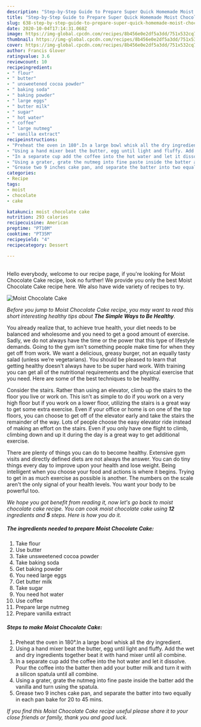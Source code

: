 ```yaml
---
description: "Step-by-Step Guide to Prepare Super Quick Homemade Moist Chocolate Cake"
title: "Step-by-Step Guide to Prepare Super Quick Homemade Moist Chocolate Cake"
slug: 638-step-by-step-guide-to-prepare-super-quick-homemade-moist-chocolate-cake
date: 2020-10-04T17:14:31.068Z
image: https://img-global.cpcdn.com/recipes/8b456e0e2df5a3dd/751x532cq70/moist-chocolate-cake-recipe-main-photo.jpg
thumbnail: https://img-global.cpcdn.com/recipes/8b456e0e2df5a3dd/751x532cq70/moist-chocolate-cake-recipe-main-photo.jpg
cover: https://img-global.cpcdn.com/recipes/8b456e0e2df5a3dd/751x532cq70/moist-chocolate-cake-recipe-main-photo.jpg
author: Francis Glover
ratingvalue: 3.6
reviewcount: 10
recipeingredient:
- " flour"
- " butter"
- " unsweetened cocoa powder"
- " baking soda"
- " baking powder"
- " large eggs"
- " butter milk"
- " sugar"
- " hot water"
- " coffee"
- " large nutmeg"
- " vanilla extract"
recipeinstructions:
- "Preheat the oven in 180°.In a large bowl whisk all the dry ingredient."
- "Using a hand mixer beat the butter, egg until light and fluffy. Add the wet and dry ingredients together beat it with hand mixer until all combine."
- "In a separate cup add the coffee into the hot water and let it dissolve. Pour the coffee into the batter then add your butter milk and turn it with a silicon spatula until all combine."
- "Using a grater, grate the nutmeg into fine paste inside the batter add the vanilla and turn using the spatula."
- "Grease two 9 inches cake pan, and separate the batter into two equally in each pan bake for 20 to 45 mins."
categories:
- Recipe
tags:
- moist
- chocolate
- cake

katakunci: moist chocolate cake 
nutrition: 293 calories
recipecuisine: American
preptime: "PT10M"
cooktime: "PT35M"
recipeyield: "4"
recipecategory: Dessert

---
```

<br>
Hello everybody, welcome to our recipe page, if you're looking for Moist Chocolate Cake recipe, look no further! We provide you only the best Moist Chocolate Cake recipe here. We also have wide variety of recipes to try.
<br>


![Moist Chocolate Cake](https://img-global.cpcdn.com/recipes/8b456e0e2df5a3dd/751x532cq70/moist-chocolate-cake-recipe-main-photo.jpg)

<i>Before you jump to Moist Chocolate Cake recipe, you may want to read this short interesting healthy tips about <strong>The Simple Ways to Be Healthy</strong>.</i>

You already realize that, to achieve true health, your diet needs to be balanced and wholesome and you need to get a good amount of exercise. Sadly, we do not always have the time or the power that this type of lifestyle demands. Going to the gym isn't something people make time for when they get off from work. We want a delicious, greasy burger, not an equally tasty salad (unless we’re vegetarians). You should be pleased to learn that getting healthy doesn't always have to be super hard work. With training you can get all of the nutritional requirements and the physical exercise that you need. Here are some of the best techniques to be healthy.

Consider the stairs. Rather than using an elevator, climb up the stairs to the floor you live or work on. This isn't as simple to do if you work on a very high floor but if you work on a lower floor, utilizing the stairs is a great way to get some extra exercise. Even if your office or home is on one of the top floors, you can choose to get off of the elevator early and take the stairs the remainder of the way. Lots of people choose the easy elevator ride instead of making an effort on the stairs. Even if you only have one flight to climb, climbing down and up it during the day is a great way to get additional exercise. 

There are plenty of things you can do to become healthy. Extensive gym visits and directly defined diets are not always the answer. You can do tiny things every day to improve upon your health and lose weight. Being intelligent when you choose your food and actions is where it begins. Trying to get in as much exercise as possible is another. The numbers on the scale aren't the only signal of your health levels. You want your body to be powerful too. 


<i>We hope you got benefit from reading it, now let's go back to moist chocolate cake recipe. You can cook moist chocolate cake using <strong>12</strong> ingredients and <strong>5</strong> steps. Here is how you do it.
</i>

##### The ingredients needed to prepare Moist Chocolate Cake:

1. Take  flour
1. Use  butter
1. Take  unsweetened cocoa powder
1. Take  baking soda
1. Get  baking powder
1. You need  large eggs
1. Get  butter milk
1. Take  sugar
1. You need  hot water
1. Use  coffee
1. Prepare  large nutmeg
1. Prepare  vanilla extract


##### Steps to make Moist Chocolate Cake:

1. Preheat the oven in 180°.In a large bowl whisk all the dry ingredient.
1. Using a hand mixer beat the butter, egg until light and fluffy. Add the wet and dry ingredients together beat it with hand mixer until all combine.
1. In a separate cup add the coffee into the hot water and let it dissolve. Pour the coffee into the batter then add your butter milk and turn it with a silicon spatula until all combine.
1. Using a grater, grate the nutmeg into fine paste inside the batter add the vanilla and turn using the spatula.
1. Grease two 9 inches cake pan, and separate the batter into two equally in each pan bake for 20 to 45 mins.


<i>If you find this Moist Chocolate Cake recipe useful please share it to your close friends or family, thank you and good luck.</i>
